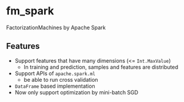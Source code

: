 # fm_spark

FactorizationMachines by Apache Spark

## Features

- Support features that have many dimensions (<= `Int.MaxValue`)
    - In training and prediction, samples and features are distributed
- Support APIs of `apache.spark.ml`
    - be able to run cross validation
- `DataFrame` based implementation
- Now only support optimization by mini-batch SGD
